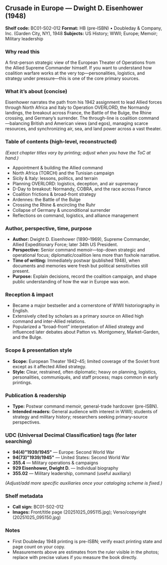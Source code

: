 ## Crusade in Europe — Dwight D. Eisenhower (1948)

**Shelf code:** BC01-S02-012
**Format:** HB (pre-ISBN) • Doubleday & Company, Inc. (Garden City, NY), 1948
**Subjects:** US History; WWII; Europe; Memoir; Military leadership

### Why read this

A first-person strategic view of the European Theater of Operations from the Allied Supreme Commander himself. If you want to understand how coalition warfare works at the very top—personalities, logistics, and strategy under pressure—this is one of the core primary sources.

### What it’s about (concise)

Eisenhower narrates the path from his 1942 assignment to lead Allied forces through North Africa and Italy to Operation OVERLORD, the Normandy landings, the breakout across France, the Battle of the Bulge, the Rhine crossing, and Germany’s surrender. The through-line is coalition command—balancing British and American views (and egos), managing scarce resources, and synchronizing air, sea, and land power across a vast theater.

### Table of contents (high-level, reconstructed)

*(Exact chapter titles vary by printing; adjust when you have the ToC at hand.)*

* Appointment & building the Allied command
* North Africa (TORCH) and the Tunisian campaign
* Sicily & Italy: lessons, politics, and terrain
* Planning OVERLORD: logistics, deception, and air supremacy
* D-Day to breakout: Normandy, COBRA, and the race across France
* Coalition frictions & broad-front strategy
* Ardennes: the Battle of the Bulge
* Crossing the Rhine & encircling the Ruhr
* Collapse of Germany & unconditional surrender
* Reflections on command, logistics, and alliance management

### Author, perspective, time, purpose

* **Author:** Dwight D. Eisenhower (1890–1969), Supreme Commander, Allied Expeditionary Force; later 34th US President.
* **Perspective:** Senior command memoir—top-down strategic and operational focus; diplomatic/coalition lens more than foxhole narrative.
* **Time of writing:** Immediately postwar (published 1948), when documents and memories were fresh but political sensitivities still present.
* **Purpose:** Explain decisions, record the coalition campaign, and shape public understanding of how the war in Europe was won.

### Reception & impact

* Became a major bestseller and a cornerstone of WWII historiography in English.
* Extensively cited by scholars as a primary source on Allied high command and inter-Allied relations.
* Popularized a “broad-front” interpretation of Allied strategy and influenced later debates about Patton vs. Montgomery, Market-Garden, and the Bulge.

### Scope & presentation style

* **Scope:** European Theater 1942–45; limited coverage of the Soviet front except as it affected Allied strategy.
* **Style:** Clear, restrained, often diplomatic; heavy on planning, logistics, personalities, communiqués, and staff process; maps common in early printings.

### Publication & readership

* **Type:** Postwar command memoir, general-trade hardcover (pre-ISBN).
* **Intended readers:** General audience with interest in WWII; students of strategy and military history; researchers seeking primary-source perspectives.

### UDC (Universal Decimal Classification) tags (for later searching)

* **94(4)"1939/1945"** — Europe: Second World War
* **94(73)"1939/1945"** — United States: Second World War
* **355.4** — Military operations & campaigns
* **929 Eisenhower, Dwight D.** — Individual biography
* **355.02** — Military leadership, command (useful auxiliary)

*(Adjust/add more specific auxiliaries once your cataloging scheme is fixed.)*

### Shelf metadata

* **Call sign:** BC01-S02-012
* **Images:** Front/title page (20251025_095115.jpg); Verso/copyright (20251025_095150.jpg)

### Notes

* First Doubleday 1948 printing is pre-ISBN; verify exact printing state and page count on your copy.
* Measurements above are estimates from the ruler visible in the photos; replace with precise values if you measure the book directly.
